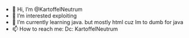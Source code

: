 - 👋 Hi, I’m @KartoffelNeutrum
- 👀 I’m interested exploiting
- 🌱 I’m currently learning java. but mostly html cuz Im to dumb for java
- 📫 How to reach me: Dc: KartoffelNeutrum
